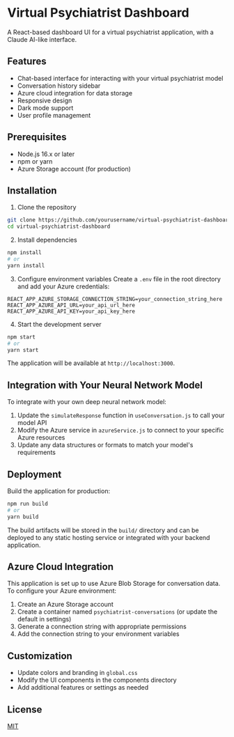 # Virtual Psychiatrist Dashboard

A React-based dashboard UI for a virtual psychiatrist application, with a Claude AI-like interface.

## Features

- Chat-based interface for interacting with your virtual psychiatrist model
- Conversation history sidebar
- Azure cloud integration for data storage
- Responsive design
- Dark mode support
- User profile management

## Prerequisites

- Node.js 16.x or later
- npm or yarn
- Azure Storage account (for production)

## Installation

1. Clone the repository
```bash
git clone https://github.com/yourusername/virtual-psychiatrist-dashboard.git
cd virtual-psychiatrist-dashboard
```

2. Install dependencies
```bash
npm install
# or
yarn install
```

3. Configure environment variables
Create a `.env` file in the root directory and add your Azure credentials:

```
REACT_APP_AZURE_STORAGE_CONNECTION_STRING=your_connection_string_here
REACT_APP_AZURE_API_URL=your_api_url_here
REACT_APP_AZURE_API_KEY=your_api_key_here
```

4. Start the development server
```bash
npm start
# or
yarn start
```

The application will be available at `http://localhost:3000`.

## Integration with Your Neural Network Model

To integrate with your own deep neural network model:

1. Update the `simulateResponse` function in `useConversation.js` to call your model API
2. Modify the Azure service in `azureService.js` to connect to your specific Azure resources
3. Update any data structures or formats to match your model's requirements

## Deployment

Build the application for production:

```bash
npm run build
# or
yarn build
```

The build artifacts will be stored in the `build/` directory and can be deployed to any static hosting service or integrated with your backend application.

## Azure Cloud Integration

This application is set up to use Azure Blob Storage for conversation data. To configure your Azure environment:

1. Create an Azure Storage account
2. Create a container named `psychiatrist-conversations` (or update the default in settings)
3. Generate a connection string with appropriate permissions
4. Add the connection string to your environment variables

## Customization

- Update colors and branding in `global.css`
- Modify the UI components in the components directory
- Add additional features or settings as needed

## License

[MIT](LICENSE)